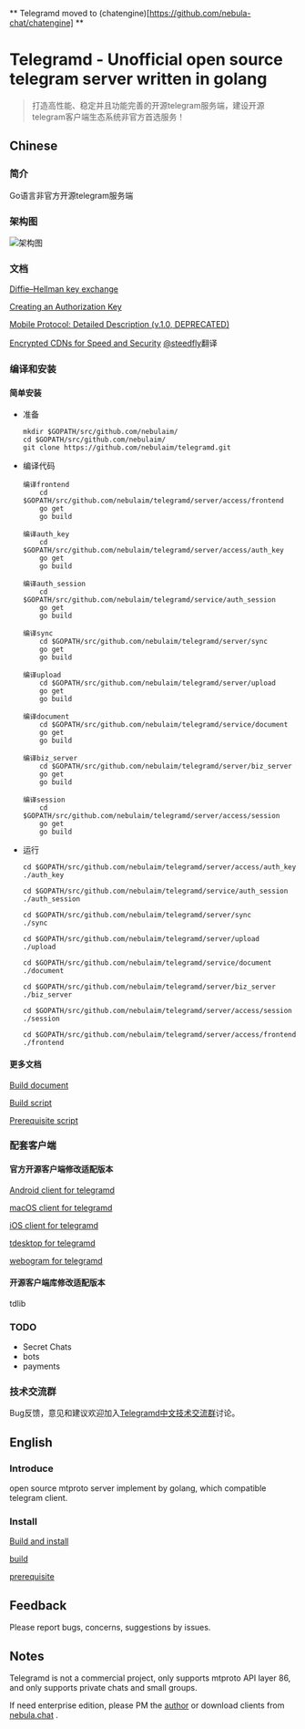 ** Telegramd moved to (chatengine)[https://github.com/nebula-chat/chatengine] **

# Telegramd - Unofficial open source telegram server written in golang
> 打造高性能、稳定并且功能完善的开源telegram服务端，建设开源telegram客户端生态系统非官方首选服务！

## Chinese

### 简介
Go语言非官方开源telegram服务端

### 架构图
![架构图](doc/image/architecture-001.jpeg)

### 文档
[Diffie–Hellman key exchange](doc/dh-key-exchange.md)

[Creating an Authorization Key](doc/Creating_an_Authorization_Key.md)

[Mobile Protocol: Detailed Description (v.1.0, DEPRECATED)](doc/Mobile_Protocol-Detailed_Description_v.1.0_DEPRECATED.md)

[Encrypted CDNs for Speed and Security](doc/cdn.md) [@steedfly](https://github.com/steedfly)翻译
### 编译和安装
#### 简单安装
- 准备
    ```
    mkdir $GOPATH/src/github.com/nebulaim/
    cd $GOPATH/src/github.com/nebulaim/
    git clone https://github.com/nebulaim/telegramd.git
    ```

- 编译代码
    ```
    编译frontend
        cd $GOPATH/src/github.com/nebulaim/telegramd/server/access/frontend
        go get
        go build
    
    编译auth_key
        cd $GOPATH/src/github.com/nebulaim/telegramd/server/access/auth_key
        go get
        go build

    编译auth_session
        cd $GOPATH/src/github.com/nebulaim/telegramd/service/auth_session
        go get
        go build
        
    编译sync
        cd $GOPATH/src/github.com/nebulaim/telegramd/server/sync
        go get
        go build
    
    编译upload
        cd $GOPATH/src/github.com/nebulaim/telegramd/server/upload
        go get
        go build
    
    编译document
        cd $GOPATH/src/github.com/nebulaim/telegramd/service/document
        go get
        go build

    编译biz_server
        cd $GOPATH/src/github.com/nebulaim/telegramd/server/biz_server
        go get
        go build
        
    编译session
        cd $GOPATH/src/github.com/nebulaim/telegramd/server/access/session
        go get
        go build
    ```

- 运行
    ```
    cd $GOPATH/src/github.com/nebulaim/telegramd/server/access/auth_key
    ./auth_key

    cd $GOPATH/src/github.com/nebulaim/telegramd/service/auth_session
    ./auth_session
    
    cd $GOPATH/src/github.com/nebulaim/telegramd/server/sync
    ./sync
    
    cd $GOPATH/src/github.com/nebulaim/telegramd/server/upload
    ./upload

    cd $GOPATH/src/github.com/nebulaim/telegramd/service/document
    ./document

    cd $GOPATH/src/github.com/nebulaim/telegramd/server/biz_server
    ./biz_server

    cd $GOPATH/src/github.com/nebulaim/telegramd/server/access/session
    ./session
    
    cd $GOPATH/src/github.com/nebulaim/telegramd/server/access/frontend
    ./frontend
    ```

#### 更多文档
[Build document](doc/build.md)

[Build script](scripts/build.sh)

[Prerequisite script](scripts/prerequisite.sh)

### 配套客户端
#### 官方开源客户端修改适配版本
[Android client for telegramd](https://github.com/nebulaim/TelegramAndroid)

[macOS client for telegramd](https://github.com/nebulaim/TelegramSwift)

[iOS client for telegramd](https://github.com/nebulaim/TelegramiOS)

[tdesktop for telegramd](https://github.com/nebulaim/tdesktop/tree/telegramd)

[webogram for telegramd](https://github.com/nebulaim/webogram)

#### 开源客户端库修改适配版本
tdlib

### TODO
- Secret Chats
- bots
- payments

### 技术交流群
Bug反馈，意见和建议欢迎加入[Telegramd中文技术交流群](https://t.me/cntelegramd)讨论。

## English

### Introduce
open source mtproto server implement by golang, which compatible telegram client.

### Install
[Build and install](doc/build.md)

[build](scripts/build.sh)

[prerequisite](scripts/prerequisite.sh)

## Feedback
Please report bugs, concerns, suggestions by issues.

## Notes
Telegramd is not a commercial project, only supports mtproto API layer 86, and only supports private chats and small groups. 

If need enterprise edition, please PM the [author](https://t.me/benqi) or download clients from [nebula.chat](https://nebula.chat) .
